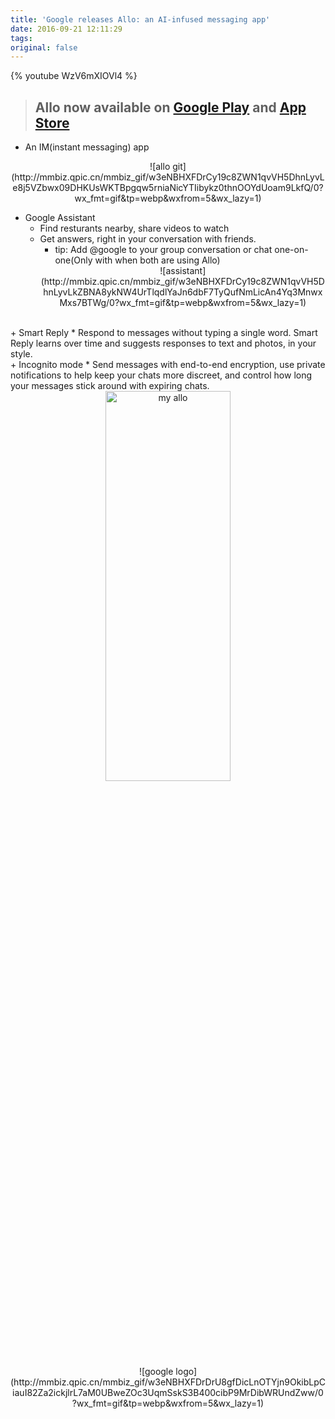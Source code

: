 ```yaml
---
title: 'Google releases Allo: an AI-infused messaging app'
date: 2016-09-21 12:11:29
tags:
original: false
---
```


{% youtube WzV6mXIOVl4 %}

<!-- more -->


> ## Allo now available on [Google Play](https://play.google.com/store/apps/details?id=com.google.android.apps.fireball) and [App Store](https://itunes.apple.com/us/app/google-allo-smart-messaging/id1096801294?mt=8)

+ An IM(instant messaging) app  
<center>![allo git](http://mmbiz.qpic.cn/mmbiz_gif/w3eNBHXFDrCy19c8ZWN1qvVH5DhnLyvLe8j5VZbwx09DHKUsWKTBpgqw5rniaNicYTIibykz0thnOOYdUoam9LkfQ/0?wx_fmt=gif&tp=webp&wxfrom=5&wx_lazy=1)</center>


+ Google Assistant
    * Find resturants nearby, share videos to watch
    * Get answers, right in your conversation with friends.
        * tip: Add @google to your group conversation or chat one-on-one(Only with when both are using Allo)
        <center>![assistant](http://mmbiz.qpic.cn/mmbiz_gif/w3eNBHXFDrCy19c8ZWN1qvVH5DhnLyvLkZBNA8ykNW4UrTlqdlYaJn6dbF7TyQufNmLicAn4Yq3MnwxMxs7BTWg/0?wx_fmt=gif&tp=webp&wxfrom=5&wx_lazy=1)</center>
<br>
+ Smart Reply
    * Respond to messages without typing a single word. Smart Reply learns over time and suggests responses to text and photos, in your style.
<br>
+ Incognito mode
    * Send messages with end-to-end encryption, use private notifications to help keep your chats more discreet, and control how long your messages stick around with expiring chats.

<div style="text-align: center"><img src="https://lh3.googleusercontent.com/FwaMPM_vPV8ecvOR96hr0o8IemZ-rcSDEAa1lxWmEJjHefrmn1RHc1ni2JhmxlEEKDM_zq94AwVaJtk4bVbAkkuaAV23oksTiMFJv0APSHXmzJZdzxY8wMxfgocKZdMtAbUe7UeBwLBEWkplNY4pevcfRz-CoSKfjmEGxnVSVPoZT0vcYoBTer3J3I6NeiFRMIAU25RS81cevqya9C9UcwP2-NCokERXOctwt5W5gxuMh0xxw4tCREkElozcbLbOFY7AhqAjFp04rofD_l34I12f2IrHFOoIe5QnrYv8pHInw7c4FuqQDdpo-5pSTHqSiPDwO3jRI53O2y2yQnGr_KiXp5Eo-WU3Af38_j2rJCHUd2WUO1VzovoqvqBKvjH8k6zIF1csP7W9QZR49kM6wFSub46efA3hlFxiLC_3d4Mj3ZVYOvfHCGlih4oMjUYpIko9T9bTD4OHfJw_laVyTOdG7d-cUmAE7IZdnIZtfJfnr0xZYUHRhVI7ozAKrtvVLmIJ30umhmQ6GqNfAocftTT1br8M9YebMpRdCd82d9hfzphSy1dmaiAOfpbcCsMy9orcObpxQsKUraGkUe4b5NmmMz898rZa6sWcqajAbg1gemRT=w573-h923-no" width="40%" alt="my allo" style="min-width: 500px"></div>

<center>![google logo](http://mmbiz.qpic.cn/mmbiz_gif/w3eNBHXFDrDrU8gfDicLnOTYjn9OkibLpCiauI82Za2ickjlrL7aM0UBweZOc3UqmSskS3B400cibP9MrDibWRUndZww/0?wx_fmt=gif&tp=webp&wxfrom=5&wx_lazy=1)</center>
